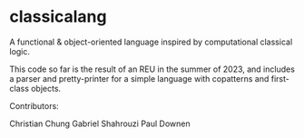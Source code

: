 # classicalang

A functional &amp; object-oriented language inspired by computational classical logic.

This code so far is the result of an REU in the summer of 2023, and includes a parser and pretty-printer for a simple language with copatterns and first-class objects.


Contributors:

Christian Chung
Gabriel Shahrouzi
Paul Downen
